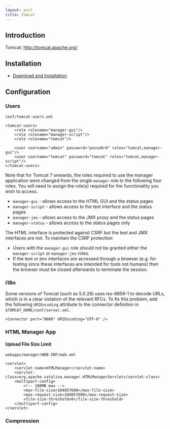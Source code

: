 ```yaml
---
layout: post
title: Tomcat
---
```


## Introduction

Tomcat: <http://tomcat.apache.org/>

## Installation

* [Download and Installation]()

## Configuration

### Users

`conf/tomcat-users.xml`

    <tomcat-users>
        <role rolename="manager-gui"/>
        <role rolename="manager-script"/>
        <role rolename="tomcat"/>

        <user username="admin" password="passw0rd" roles="tomcat,manager-gui"/>
        <user username="tomcat" password="tomcat" roles="tomcat,manager-script"/>
    </tomcat-users>

Note that for Tomcat 7 onwards, the roles required to use the manager application were changed from the single `manager` role to the following four roles. You will need to assign the role(s) required for the functionality you wish to access.

* `manager-gui` - allows access to the HTML GUI and the status pages
* `manager-script` - allows access to the text interface and the status pages
* `manager-jmx` - allows access to the JMX proxy and the status pages
* `manager-status` - allows access to the status pages only

The HTML interface is protected against CSRF but the text and JMX interfaces are not. To maintain the CSRF protection:

* Users with the `manager-gui` role should not be granted either the `manager-script` or `manager-jmx` roles.
* If the text or jmx interfaces are accessed through a browser (e.g. for testing since these interfaces are intended for tools not humans) then the browser must be closed afterwards to terminate the session.


### i18n

Some versions of Tomcat (such as 5.0.28) uses iso-8859-1 to decode URLs, which is in a clear violation of the relevant RFCs. To fix this problem, add the following `URIEncoding` attribute to the connector definition in `$TOMCAT_HOME/conf/server.xml`.

    <Connector port="8080" URIEncoding="UTF-8" />


### HTML Manager App

#### Upload File Size Limit

`webapps/manager/WEB-INF/web.xml`

    <servlet>
        <servlet-name>HTMLManager</servlet-name>
        <servlet-class>org.apache.catalina.manager.HTMLManagerServlet</servlet-class>
        <multipart-config>
            <!-- 100MB max -->
            <max-file-size>104857600</max-file-size>
            <max-request-size>104857600</max-request-size>
            <file-size-threshold>0</file-size-threshold>
        </multipart-config>
    </servlet>

### Compression
